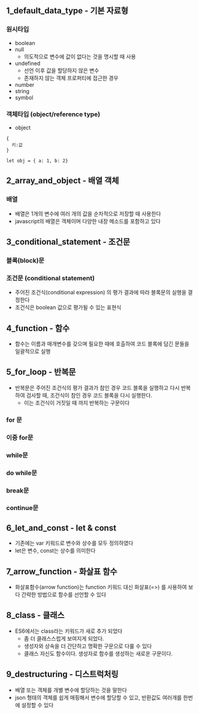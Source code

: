 ## 1_default_data_type - 기본 자료형

### 원시타입

- boolean
- null
  - 의도적으로 변수에 값이 없다는 것을 명시할 때 사용
- undefined
  - 선언 이후 값을 할당하지 않은 변수
  - 존재하지 않는 객체 프로퍼티에 접근한 경우
- number
- string
- symbol

### 객체타입 (object/reference type)

- object

```
{
  키:값
}

let obj = { a: 1, b: 2}
```

## 2_array_and_object - 배열 객체

### 배열

- 배열은 1개의 변수에 여러 개의 값을 순차적으로 저장할 때 사용한다
- javascript의 배열은 객체이며 다양한 내장 메소드를 포함하고 있다

## 3_conditional_statement - 조건문

### 블록(block)문

### 조건문 (conditional statement)

- 주어진 조건식(conditional expression) 의 평가 결과에 따라 블록문의 실행을 결정한다
- 조건식은 boolean 값으로 평가될 수 있는 표현식

## 4_function - 함수

- 함수는 이름과 매개변수를 갖으며 필요한 때에 호출하여 코드 블록에 담긴 문들을 일괄적으로 실행

## 5_for_loop - 반복문

- 반복문은 주어진 조건식의 평가 결과가 참인 경우 코드 블록을 실행하고 다시 반복하여 검사할 때, 조건식이 참인 경우 코드 블록을 다시 실행한다.
  - 이는 조건식이 거짓일 때 까지 반복하는 구문이다

### for 문

### 이중 for문

### while문

### do while문

### break문

### continue문

## 6_let_and_const - let & const

- 기존에는 var 키워드로 변수와 상수를 모두 정의하였다
- let은 변수, const는 상수를 의미한다

## 7_arrow_function - 화살표 함수
- 화살표함수(arrow function)는 function 키워드 대신 화살표(=>) 를 사용하여 보다 간략한 방법으로 함수를 선언할 수 있다

## 8_class - 클래스
- ES6에서는 class라는 키워드가 새로 추가 되었다
  - 좀 더 클래스스럽게 보여지게 되었다.
  - 생성자와 상속을 더 간단하고 명확한 구문으로 다룰 수 있다
  - 클래스 자신도 함수이다. 생성자로 함수를 생성하는 새로운 구문이다.

## 9_destructuring - 디스트럭처링
- 배열 또는 객체를 개별 변수에 할당하는 것을 말한다
- json 형태의 객체를 쉽게 매핑해서 변수에 할당할 수 있고, 반환값도 여러개를 한번에 설정할 수 있다
